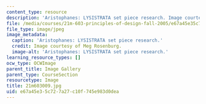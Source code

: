 ```yaml
---
content_type: resource
description: 'Aristophanes: LYSISTRATA set piece research. Image courtesy of Meg Rosenburg.'
file: /media/courses/21m-603-principles-of-design-fall-2005/e67a45e35c727a27c10f745e983d0dea_21m603009.jpg
file_type: image/jpeg
image_metadata:
  caption: 'Aristophanes: LYSISTRATA set piece research.'
  credit: Image courtesy of Meg Rosenburg.
  image-alt: 'Aristophanes: LYSISTRATA set piece research.'
learning_resource_types: []
ocw_type: OCWImage
parent_title: Image Gallery
parent_type: CourseSection
resourcetype: Image
title: 21m603009.jpg
uid: e67a45e3-5c72-7a27-c10f-745e983d0dea
---
```

